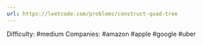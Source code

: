 ```yaml
---
url: https://leetcode.com/problems/construct-quad-tree
---
```


Difficulty: #medium
Companies: #amazon #apple #google #uber